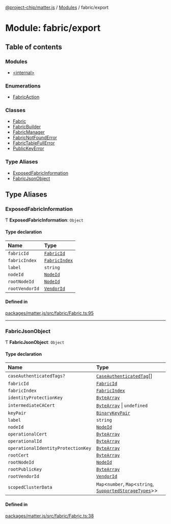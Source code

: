 [@project-chip/matter.js](../README.md) / [Modules](../modules.md) / fabric/export

# Module: fabric/export

## Table of contents

### Modules

- [\<internal\>](fabric_export._internal_.md)

### Enumerations

- [FabricAction](../enums/fabric_export.FabricAction.md)

### Classes

- [Fabric](../classes/fabric_export.Fabric.md)
- [FabricBuilder](../classes/fabric_export.FabricBuilder.md)
- [FabricManager](../classes/fabric_export.FabricManager.md)
- [FabricNotFoundError](../classes/fabric_export.FabricNotFoundError.md)
- [FabricTableFullError](../classes/fabric_export.FabricTableFullError.md)
- [PublicKeyError](../classes/fabric_export.PublicKeyError.md)

### Type Aliases

- [ExposedFabricInformation](fabric_export.md#exposedfabricinformation)
- [FabricJsonObject](fabric_export.md#fabricjsonobject)

## Type Aliases

### ExposedFabricInformation

Ƭ **ExposedFabricInformation**: `Object`

#### Type declaration

| Name | Type |
| :------ | :------ |
| `fabricId` | [`FabricId`](datatype_export.md#fabricid) |
| `fabricIndex` | [`FabricIndex`](datatype_export.md#fabricindex) |
| `label` | `string` |
| `nodeId` | [`NodeId`](datatype_export.md#nodeid) |
| `rootNodeId` | [`NodeId`](datatype_export.md#nodeid) |
| `rootVendorId` | [`VendorId`](datatype_export.md#vendorid) |

#### Defined in

[packages/matter.js/src/fabric/Fabric.ts:95](https://github.com/project-chip/matter.js/blob/0c058ae17fdba4c0b89b8b13c309011d51782299/packages/matter.js/src/fabric/Fabric.ts#L95)

___

### FabricJsonObject

Ƭ **FabricJsonObject**: `Object`

#### Type declaration

| Name | Type |
| :------ | :------ |
| `caseAuthenticatedTags?` | [`CaseAuthenticatedTag`](datatype_export.md#caseauthenticatedtag)[] |
| `fabricId` | [`FabricId`](datatype_export.md#fabricid) |
| `fabricIndex` | [`FabricIndex`](datatype_export.md#fabricindex) |
| `identityProtectionKey` | [`ByteArray`](util_export.md#bytearray) |
| `intermediateCACert` | [`ByteArray`](util_export.md#bytearray) \| `undefined` |
| `keyPair` | [`BinaryKeyPair`](crypto_export.md#binarykeypair) |
| `label` | `string` |
| `nodeId` | [`NodeId`](datatype_export.md#nodeid) |
| `operationalCert` | [`ByteArray`](util_export.md#bytearray) |
| `operationalId` | [`ByteArray`](util_export.md#bytearray) |
| `operationalIdentityProtectionKey` | [`ByteArray`](util_export.md#bytearray) |
| `rootCert` | [`ByteArray`](util_export.md#bytearray) |
| `rootNodeId` | [`NodeId`](datatype_export.md#nodeid) |
| `rootPublicKey` | [`ByteArray`](util_export.md#bytearray) |
| `rootVendorId` | [`VendorId`](datatype_export.md#vendorid) |
| `scopedClusterData` | `Map`\<`number`, `Map`\<`string`, [`SupportedStorageTypes`](storage_export.md#supportedstoragetypes)\>\> |

#### Defined in

[packages/matter.js/src/fabric/Fabric.ts:38](https://github.com/project-chip/matter.js/blob/0c058ae17fdba4c0b89b8b13c309011d51782299/packages/matter.js/src/fabric/Fabric.ts#L38)
